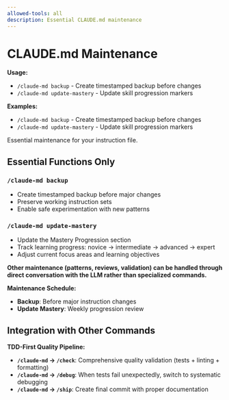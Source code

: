 ```yaml
---
allowed-tools: all
description: Essential CLAUDE.md maintenance
---
```

# CLAUDE.md Maintenance

**Usage:**
- `/claude-md backup` - Create timestamped backup before changes
- `/claude-md update-mastery` - Update skill progression markers

**Examples:**
- `/claude-md backup` - Create timestamped backup before changes
- `/claude-md update-mastery` - Update skill progression markers


Essential maintenance for your instruction file.

## Essential Functions Only

### **`/claude-md backup`**
- Create timestamped backup before major changes
- Preserve working instruction sets
- Enable safe experimentation with new patterns

### **`/claude-md update-mastery`** 
- Update the Mastery Progression section
- Track learning progress: novice → intermediate → advanced → expert
- Adjust current focus areas and learning objectives

**Other maintenance (patterns, reviews, validation) can be handled through direct conversation with the LLM rather than specialized commands.**

**Maintenance Schedule:**
- **Backup**: Before major instruction changes
- **Update Mastery**: Weekly progression review
## Integration with Other Commands



**TDD-First Quality Pipeline:**
- **`/claude-md` → `/check`**: Comprehensive quality validation (tests + linting + formatting)
- **`/claude-md` → `/debug`**: When tests fail unexpectedly, switch to systematic debugging  
- **`/claude-md` → `/ship`**: Create final commit with proper documentation